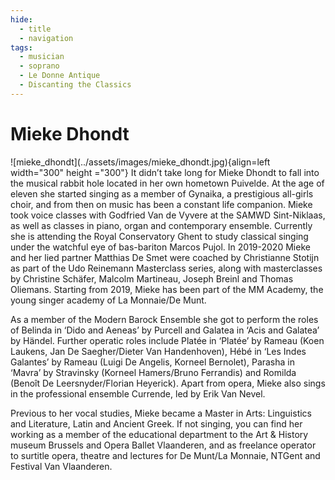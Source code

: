 ```yaml
---
hide:
  - title
  - navigation
tags: 
  - musician
  - soprano
  - Le Donne Antique
  - Discanting the Classics  
---
```


# Mieke Dhondt

<div class="grid" markdown>
![mieke_dhondt](../assets/images/mieke_dhondt.jpg){align=left width="300" height ="300"}
It didn’t take long for Mieke Dhondt to fall into the musical rabbit hole located in her own hometown Puivelde. At the age of eleven she started singing as a member of Gynaika, a prestigious all-girls choir, and from then on music has been a constant life companion. Mieke took voice classes with Godfried Van de Vyvere at the SAMWD Sint-Niklaas, as well as classes in piano, organ and contemporary ensemble. Currently she is attending the Royal Conservatory Ghent to study classical singing under the watchful eye of bas-bariton Marcos Pujol. In 2019-2020 Mieke and her lied partner Matthias De Smet were coached by Christianne Stotijn as part of the Udo Reinemann Masterclass series, along with masterclasses by Christine Schäfer, Malcolm Martineau, Joseph Breinl and Thomas Oliemans. Starting from 2019, Mieke has been part of the MM Academy, the young singer academy of La Monnaie/De Munt.

</div> 

As a member of the Modern Barock Ensemble she got to perform the roles of Belinda in ‘Dido and Aeneas’ by Purcell and Galatea in ‘Acis and Galatea’ by Händel. Further operatic roles include Platée in ‘Platée’ by Rameau (Koen Laukens, Jan De Saegher/Dieter Van Handenhoven), Hébé in ‘Les Indes Galantes’ by Rameau (Luigi De Angelis, Korneel Bernolet), Parasha in ‘Mavra’ by Stravinsky (Korneel Hamers/Bruno Ferrandis) and Romilda (Benoît De Leersnyder/Florian Heyerick). Apart from opera, Mieke also sings in the professional ensemble Currende, led by Erik Van Nevel. 

Previous to her vocal studies, Mieke became a Master in Arts: Linguistics and Literature, Latin and Ancient Greek. If not singing, you can find her working as a member of the educational department to the Art & History museum Brussels and Opera Ballet Vlaanderen, and as freelance operator to surtitle opera, theatre and lectures for De Munt/La Monnaie, NTGent and Festival Van Vlaanderen.
